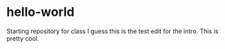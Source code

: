 # hello-world
Starting repository for class
I guess this is the test edit for the intro.
This is pretty cool.
